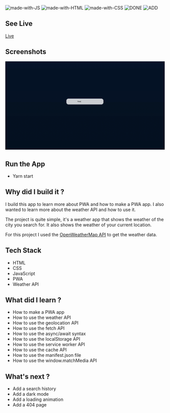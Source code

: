 ![made-with-JS](https://img.shields.io/badge/Made%20with-JS-1f425f.svg)
![made-with-HTML](https://img.shields.io/badge/Made%20with-HTML-1f425f.svg)
![made-with-CSS](https://img.shields.io/badge/Made%20with-CSS-1f425f.svg)
![DONE](https://img.shields.io/badge/PROJECT-DONE-SUCCESS)
![ADD](https://img.shields.io/badge/PROJECT-ADD%20FEATURES-ff69b4)

## See Live

[Live](https://impwng-pwaweather-app.netlify.app)

## Screenshots
![GIF](
    /assets/weather.gif
    )

## Run the App 

- Yarn start

## Why did I build it ?

I build this app to learn more about PWA and how to make a PWA app. I also wanted to learn more about the weather API and how to use it.

The project is quite simple, it's a weather app that shows the weather of the city you search for. It also shows the weather of your current location.

For this project I used the [OpenWeatherMap API](https://openweathermap.org/api) to get the weather data.

## Tech Stack

- HTML
- CSS
- JavaScript
- PWA
- Weather API

## What did I learn ?

- How to make a PWA app
- How to use the weather API
- How to use the geolocation API
- How to use the fetch API
- How to use the async/await syntax
- How to use the localStorage API
- How to use the service worker API
- How to use the cache API
- How to use the manifest.json file
- How to use the window.matchMedia API


## What's next ?

- Add a search history
- Add a dark mode
- Add a loading animation
- Add a 404 page





